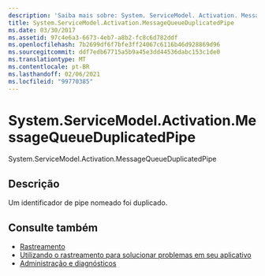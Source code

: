 ```yaml
---
description: 'Saiba mais sobre: System. ServiceModel. Activation. MessageQueueDuplicatedPipe'
title: System.ServiceModel.Activation.MessageQueueDuplicatedPipe
ms.date: 03/30/2017
ms.assetid: 97c4e6a3-6673-4eb7-a8b2-fc8c6d782ddf
ms.openlocfilehash: 7b2699df6f7bfe3ff24067c6116b46d928869d96
ms.sourcegitcommit: ddf7edb67715a5b9a45e3dd44536dabc153c1de0
ms.translationtype: MT
ms.contentlocale: pt-BR
ms.lasthandoff: 02/06/2021
ms.locfileid: "99770385"
---
```

# <a name="systemservicemodelactivationmessagequeueduplicatedpipe"></a>System.ServiceModel.Activation.MessageQueueDuplicatedPipe

System.ServiceModel.Activation.MessageQueueDuplicatedPipe  
  
## <a name="description"></a>Descrição  

 Um identificador de pipe nomeado foi duplicado.  
  
## <a name="see-also"></a>Consulte também

- [Rastreamento](index.md)
- [Utilizando o rastreamento para solucionar problemas em seu aplicativo](using-tracing-to-troubleshoot-your-application.md)
- [Administração e diagnósticos](../index.md)

